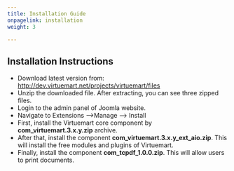 ```yaml
---
title: Installation Guide
onpagelink: installation
weight: 3

---
```


Installation Instructions
-------------------------

- Download latest version from: http://dev.virtuemart.net/projects/virtuemart/files
- Unzip the downloaded file. After extracting, you can see three zipped files.
- Login to the admin panel of Joomla website.
- Navigate to Extensions –&gt;Manage –&gt; Install
- First, install the Virtuemart core component by **com\_virtuemart.3.x.y.zip** archive.
- After that, install the component **com\_virtuemart.3.x.y\_ext\_aio.zip**. This will install the free modules and plugins of Virtuemart.
- Finally, install the component **com\_tcpdf\_1.0.0.zip**. This will allow users to print documents.
 